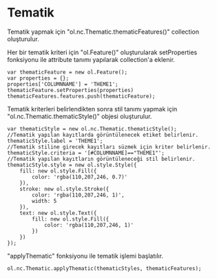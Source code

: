 

# Tematik

Tematik yapmak için "ol.nc.Thematic.thematicFeatures()" collection oluşturulur.

Her bir tematik kriteri için "ol.Feature()" oluşturularak setProperties fonksiyonu ile attribute tanımı yapılarak collection'a eklenir.


    var thematicFeature = new ol.Feature();
    var properties = {};
    properties['COLUMNNAME'] = 'THEME1';
    thematicFeature.setProperties(properties)
    thematicFeatures.features.push(thematicFeature);
 

Tematik kriterleri belirlendikten sonra stil tanımı yapmak için "ol.nc.Thematic.thematicStyle()" objesi oluşturulur.

    var thematicStyle = new ol.nc.Thematic.thematicStyle();
    //Tematik yapılan kayıtlarda görüntülenecek etiket belirlenir.
    thematicStyle.label = 'THEME1';
    //Tematik stiline girecek kayıtları süzmek için kriter belirlenir.
    thematicStyle.criteria = '[#COLUMNNAME]=="THEME1"';
    //Tematik yapılan kayıtların görüntüleneceği stil belirlenir.
    thematicStyle.style = new ol.style.Style({
        fill: new ol.style.Fill({
            color: 'rgba(110,207,246, 0.7)'
        }),
        stroke: new ol.style.Stroke({
            color: 'rgba(110,207,246, 1)',
            width: 5
        }),
        text: new ol.style.Text({
            fill: new ol.style.Fill({
                color: 'rgba(110,207,246, 1)'
            })
        })
    });
 

"applyThematic" fonksiyonu ile tematik işlemi başlatılır.

    ol.nc.Thematic.applyThematic(thematicStyles, thematicFeatures);
 